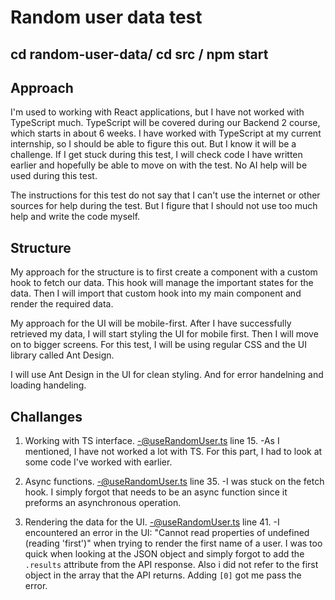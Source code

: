 # Random user data test

## cd random-user-data/ cd src / npm start

## Approach

I'm used to working with React applications, but I have not worked with TypeScript much. TypeScript will be covered during our Backend 2 course, which starts in about 6 weeks. I have worked with TypeScript at my current internship, so I should be able to figure this out. But I know it will be a challenge. If I get stuck during this test, I will check code I have written earlier and hopefully be able to move on with the test. No AI help will be used during this test.

The instructions for this test do not say that I can't use the internet or other sources for help during the test. But I figure that I should not use too much help and write the code myself.

## Structure

My approach for the structure is to first create a component with a custom hook to fetch our data. This hook will manage the important states for the data. Then I will import that custom hook into my main component and render the required data.

My approach for the UI will be mobile-first. After I have successfully retrieved my data, I will start styling the UI for mobile first. Then I will move on to bigger screens. For this test, I will be using regular CSS and the UI library called Ant Design.

I will use Ant Design in the UI for clean styling. And for error handelning and loading handeling.

## Challanges

1. Working with TS interface.
   -@useRandomUser.ts line 15.
   -As I mentioned, I have not worked a lot with TS. For this part, I had to look at some code I've worked with earlier.

2. Async functions.
   -@useRandomUser.ts line 35.
   -I was stuck on the fetch hook. I simply forgot that needs to be an async function since it preforms an asynchronous operation.

3. Rendering the data for the UI.
   -@useRandomUser.ts line 41.
   -I encountered an error in the UI: "Cannot read properties of undefined (reading 'first')" when trying to render the first name of a user. I was too quick when looking at the JSON object and simply forgot to add the `.results` attribute from the API response.
   Also i did not refer to the first object in the array that the API returns. Adding `[0]` got me pass the error.

